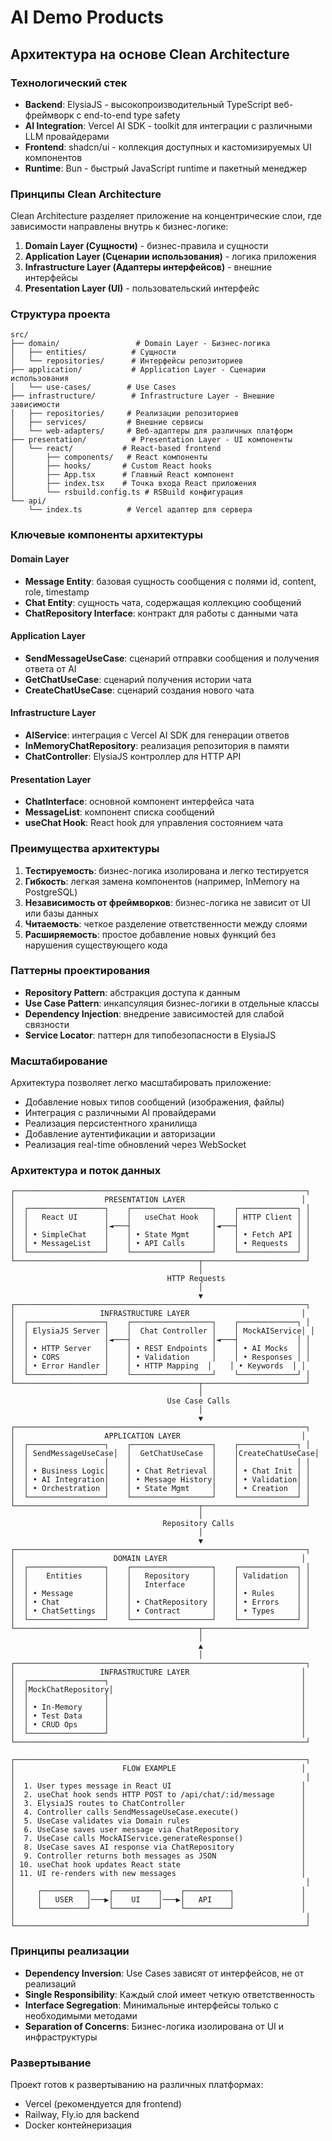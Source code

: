 # AI Demo Products

## Архитектура на основе Clean Architecture

### Технологический стек

- **Backend**: ElysiaJS - высокопроизводительный TypeScript веб-фреймворк с end-to-end type safety
- **AI Integration**: Vercel AI SDK - toolkit для интеграции с различными LLM провайдерами
- **Frontend**: shadcn/ui - коллекция доступных и кастомизируемых UI компонентов
- **Runtime**: Bun - быстрый JavaScript runtime и пакетный менеджер

### Принципы Clean Architecture

Clean Architecture разделяет приложение на концентрические слои, где зависимости направлены внутрь к бизнес-логике:

1. **Domain Layer (Сущности)** - бизнес-правила и сущности
2. **Application Layer (Сценарии использования)** - логика приложения
3. **Infrastructure Layer (Адаптеры интерфейсов)** - внешние интерфейсы
4. **Presentation Layer (UI)** - пользовательский интерфейс

### Структура проекта

```
src/
├── domain/                 # Domain Layer - Бизнес-логика
│   ├── entities/          # Сущности
│   └── repositories/      # Интерфейсы репозиториев
├── application/           # Application Layer - Сценарии использования
│   └── use-cases/        # Use Cases
├── infrastructure/        # Infrastructure Layer - Внешние зависимости
│   ├── repositories/     # Реализации репозиториев
│   ├── services/         # Внешние сервисы
│   └── web-adapters/     # Веб-адаптеры для различных платформ
├── presentation/          # Presentation Layer - UI компоненты
│   └── react/           # React-based frontend
│       ├── components/   # React компоненты
│       ├── hooks/       # Custom React hooks
│       ├── App.tsx      # Главный React компонент
│       ├── index.tsx    # Точка входа React приложения
│       └── rsbuild.config.ts # RSBuild конфигурация
└── api/
    └── index.ts          # Vercel адаптер для сервера
```

### Ключевые компоненты архитектуры

#### Domain Layer

- **Message Entity**: базовая сущность сообщения с полями id, content, role, timestamp
- **Chat Entity**: сущность чата, содержащая коллекцию сообщений
- **ChatRepository Interface**: контракт для работы с данными чата

#### Application Layer

- **SendMessageUseCase**: сценарий отправки сообщения и получения ответа от AI
- **GetChatUseCase**: сценарий получения истории чата
- **CreateChatUseCase**: сценарий создания нового чата

#### Infrastructure Layer

- **AIService**: интеграция с Vercel AI SDK для генерации ответов
- **InMemoryChatRepository**: реализация репозитория в памяти
- **ChatController**: ElysiaJS контроллер для HTTP API

#### Presentation Layer

- **ChatInterface**: основной компонент интерфейса чата
- **MessageList**: компонент списка сообщений
- **useChat Hook**: React hook для управления состоянием чата

### Преимущества архитектуры

1. **Тестируемость**: бизнес-логика изолирована и легко тестируется
2. **Гибкость**: легкая замена компонентов (например, InMemory на PostgreSQL)
3. **Независимость от фреймворков**: бизнес-логика не зависит от UI или базы данных
4. **Читаемость**: четкое разделение ответственности между слоями
5. **Расширяемость**: простое добавление новых функций без нарушения существующего кода

### Паттерны проектирования

- **Repository Pattern**: абстракция доступа к данным
- **Use Case Pattern**: инкапсуляция бизнес-логики в отдельные классы
- **Dependency Injection**: внедрение зависимостей для слабой связности
- **Service Locator**: паттерн для типобезопасности в ElysiaJS

### Масштабирование

Архитектура позволяет легко масштабировать приложение:

- Добавление новых типов сообщений (изображения, файлы)
- Интеграция с различными AI провайдерами
- Реализация персистентного хранилища
- Добавление аутентификации и авторизации
- Реализация real-time обновлений через WebSocket

### Архитектура и поток данных

```
┌─────────────────────────────────────────────────────────────────┐
│                    PRESENTATION LAYER                          │
│  ┌─────────────────┐    ┌──────────────────┐    ┌─────────────┐ │
│  │   React UI      │    │   useChat Hook   │    │ HTTP Client │ │
│  │                 │◄───┤                  │◄───┤             │ │
│  │ • SimpleChat    │    │ • State Mgmt     │    │ • Fetch API │ │
│  │ • MessageList   │    │ • API Calls      │    │ • Requests  │ │
│  └─────────────────┘    └──────────────────┘    └─────────────┘ │
└─────────────────────────────────────────┬───────────────────────┘
                                          │
                                   HTTP Requests
                                          │
                                          ▼
┌─────────────────────────────────────────────────────────────────┐
│                   INFRASTRUCTURE LAYER                         │
│  ┌─────────────────┐    ┌──────────────────┐    ┌─────────────┐ │
│  │ ElysiaJS Server │    │  Chat Controller │    │ MockAIService│ │
│  │                 │◄───┤                  │◄───┤             │ │
│  │ • HTTP Server   │    │ • REST Endpoints │    │ • AI Mocks  │ │
│  │ • CORS          │    │ • Validation     │    │ • Responses │ │
│  │ • Error Handler │    │ • HTTP Mapping  │    │ • Keywords  │ │
│  └─────────────────┘    └──────────────────┘    └─────────────┘ │
└─────────────────────────────────────────┬───────────────────────┘
                                          │
                                   Use Case Calls
                                          │
                                          ▼
┌─────────────────────────────────────────────────────────────────┐
│                    APPLICATION LAYER                           │
│  ┌─────────────────┐    ┌──────────────────┐    ┌─────────────┐ │
│  │ SendMessageUseCase│  │  GetChatUseCase  │    │CreateChatUseCase│
│  │                 │    │                  │    │             │ │
│  │ • Business Logic│    │ • Chat Retrieval │    │ • Chat Init │ │
│  │ • AI Integration│    │ • Message History│    │ • Validation│ │
│  │ • Orchestration │    │ • State Mgmt     │    │ • Creation  │ │
│  └─────────────────┘    └──────────────────┘    └─────────────┘ │
└─────────────────────────────────────────┬───────────────────────┘
                                          │
                                  Repository Calls
                                          │
                                          ▼
┌─────────────────────────────────────────────────────────────────┐
│                      DOMAIN LAYER                              │
│  ┌─────────────────┐    ┌──────────────────┐    ┌─────────────┐ │
│  │    Entities     │    │   Repository     │    │ Validation  │ │
│  │                 │    │   Interface      │    │             │ │
│  │ • Message       │    │                  │    │ • Rules     │ │
│  │ • Chat          │    │ • ChatRepository │    │ • Errors    │ │
│  │ • ChatSettings  │    │ • Contract       │    │ • Types     │ │
│  └─────────────────┘    └──────────────────┘    └─────────────┘ │
└─────────────────────────────────────────┬───────────────────────┘
                                          │
                                          ▲
                                          │
┌─────────────────────────────────────────────────────────────────┐
│                   INFRASTRUCTURE LAYER                         │
│  ┌─────────────────┐                                           │
│  │MockChatRepository│                                          │
│  │                 │                                           │
│  │ • In-Memory     │                                           │
│  │ • Test Data     │                                           │
│  │ • CRUD Ops      │                                           │
│  └─────────────────┘                                           │
└─────────────────────────────────────────────────────────────────┘

┌─────────────────────────────────────────────────────────────────┐
│                        FLOW EXAMPLE                            │
│                                                                 │
│  1. User types message in React UI                             │
│  2. useChat hook sends HTTP POST to /api/chat/:id/message      │
│  3. ElysiaJS routes to ChatController                          │
│  4. Controller calls SendMessageUseCase.execute()              │
│  5. UseCase validates via Domain rules                         │
│  6. UseCase saves user message via ChatRepository              │
│  7. UseCase calls MockAIService.generateResponse()             │
│  8. UseCase saves AI response via ChatRepository               │
│  9. Controller returns both messages as JSON                   │
│ 10. useChat hook updates React state                           │
│ 11. UI re-renders with new messages                            │
│                                                                 │
│     ┌──────────┐    ┌──────────┐    ┌──────────┐               │
│     │   USER   │───▶│    UI    │───▶│   API    │               │
│     └──────────┘    └──────────┘    └──────────┘               │
│                                                                 │
└─────────────────────────────────────────────────────────────────┘
```

### Принципы реализации

- **Dependency Inversion**: Use Cases зависят от интерфейсов, не от реализаций
- **Single Responsibility**: Каждый слой имеет четкую ответственность
- **Interface Segregation**: Минимальные интерфейсы только с необходимыми методами
- **Separation of Concerns**: Бизнес-логика изолирована от UI и инфраструктуры

### Развертывание

Проект готов к развертыванию на различных платформах:

- Vercel (рекомендуется для frontend)
- Railway, Fly.io для backend
- Docker контейнеризация
